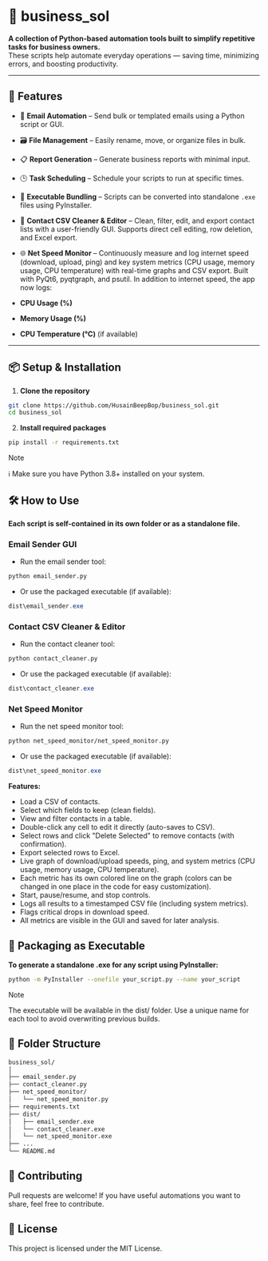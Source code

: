 # 🧰 business_sol

**A collection of Python-based automation tools built to simplify repetitive tasks for business owners.**  
These scripts help automate everyday operations — saving time, minimizing errors, and boosting productivity.

---

## 🚀 Features

- 📧 **Email Automation** – Send bulk or templated emails using a Python script or GUI.
- 🗃️ **File Management** – Easily rename, move, or organize files in bulk.
- 📋 **Report Generation** – Generate business reports with minimal input.
- 🕒 **Task Scheduling** – Schedule your scripts to run at specific times.
- 🧱 **Executable Bundling** – Scripts can be converted into standalone `.exe` files using PyInstaller.
- 🧹 **Contact CSV Cleaner & Editor** – Clean, filter, edit, and export contact lists with a user-friendly GUI. Supports direct cell editing, row deletion, and Excel export.
- 🌐 **Net Speed Monitor** – Continuously measure and log internet speed (download, upload, ping) and key system metrics (CPU usage, memory usage, CPU temperature) with real-time graphs and CSV export. Built with PyQt6, pyqtgraph, and psutil.
In addition to internet speed, the app now logs:

- **CPU Usage (%)**
- **Memory Usage (%)**
- **CPU Temperature (°C)** (if available)

---

## 📦 Setup & Installation

1. **Clone the repository**

```bash
git clone https://github.com/HusainBeepBop/business_sol.git
cd business_sol
```

2. **Install required packages**

```bash
pip install -r requirements.txt
```
> [!NOTE]
> ℹ️ Make sure you have Python 3.8+ installed on your system.

## 🛠️ How to Use
**Each script is self-contained in its own folder or as a standalone file.**

### Email Sender GUI
- Run the email sender tool:

```bash
python email_sender.py
```
- Or use the packaged executable (if available):

```powershell
dist\email_sender.exe
```

### Contact CSV Cleaner & Editor
- Run the contact cleaner tool:

```bash
python contact_cleaner.py
```
- Or use the packaged executable (if available):

```powershell
dist\contact_cleaner.exe
```

### Net Speed Monitor
- Run the net speed monitor tool:

```bash
python net_speed_monitor/net_speed_monitor.py
```
- Or use the packaged executable (if available):

```powershell
dist\net_speed_monitor.exe
```

**Features:**
- Load a CSV of contacts.
- Select which fields to keep (clean fields).
- View and filter contacts in a table.
- Double-click any cell to edit it directly (auto-saves to CSV).
- Select rows and click "Delete Selected" to remove contacts (with confirmation).
- Export selected rows to Excel.
- Live graph of download/upload speeds, ping, and system metrics (CPU usage, memory usage, CPU temperature).
- Each metric has its own colored line on the graph (colors can be changed in one place in the code for easy customization).
- Start, pause/resume, and stop controls.
- Logs all results to a timestamped CSV file (including system metrics).
- Flags critical drops in download speed.
- All metrics are visible in the GUI and saved for later analysis.

## 🧪 Packaging as Executable
**To generate a standalone .exe for any script using PyInstaller:**

```bash
python -m PyInstaller --onefile your_script.py --name your_script
```
>[!NOTE]
>The executable will be available in the dist/ folder. Use a unique name for each tool to avoid overwriting previous builds.

## 📁 Folder Structure

```bash
business_sol/
│
├── email_sender.py
├── contact_cleaner.py
├── net_speed_monitor/
│   └── net_speed_monitor.py
├── requirements.txt
├── dist/
│   ├── email_sender.exe
│   └── contact_cleaner.exe
│   └── net_speed_monitor.exe
├── ...
└── README.md
```

## 🤝 Contributing
Pull requests are welcome! If you have useful automations you want to share, feel free to contribute.

## 📃 License
This project is licensed under the MIT License.